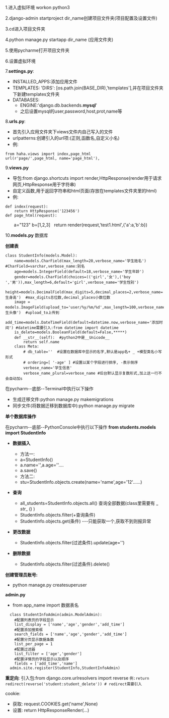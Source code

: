 


1.进入虚拟环境 workon python3

2.django-admin startproject dir_name创建项目文件夹(项目配置及设置文件)

3.cd进入项目文件夹

4.python manage.py startapp dir_name (应用文件夹)

5.使用pycharme打开项目文件夹

6.设置虚拟环境

7.**settings.py**:
- INSTALLED_APPS:添加应用文件
- TEMPLATES: 'DIRS': [os.path.join(BASE_DIR),'templates'],并在项目文件夹下新建templates文件夹
- DATABASES:
    - ENGINE:'django.db.backends.**mysql**'
    - 之后设置mysql的user,password,host,prot,name等

8.**urls.py**:
- 首先引入应用文件夹下views文件内自己写入的文件
- urlpatterns:创建引入的url项:(正则,函数名,自定义小名)
- 例:
>
    from haha.views import index,page_html
    url(r'page/',page_html, name='page_html'),

9.**views.py**
- 导包:from django.shortcuts import render,HttpResponse(render用于请求网页,HttpResponse用于字符串)
- 自定义函数,用于返回字符串和html页面(存放在templates文件夹里的html)
- 例:
>
    def index(request):
        return HttpResponse('123456')
    def page_html(request):
        a="123"
        b=[1,2,3]
    	return render(request,'test1.html',{'a':a,'b':b})

10.**models.py** 数据库

**创建表**

    class StudentInfo(models.Model):
        name=models.CharField(max_length=20,verbose_name='学生姓名')   #CharField=varchar,verbose_name:别名
        age=models.IntegerField(default=18,verbose_name='学生年龄')
        gender=models.CharField(choices=(('girl','女'),('boy ','男')),max_length=6,default='girl',verbose_name='学生性别')
        height=models.DecimalField(max_digits=5,decimal_places=2,verbose_name='学生身高')  #max_digits总位数,decimal_places小数位数
        image = models.ImageField(upload_to='user/%y/%m/%d',max_length=100,verbose_name='学生头像')  #upload_to上传到
        add_time=models.DateTimeField(default=datetime.now,verbose_name='添加时间') #datetime需要引入:from datetime import datetime
        is_delete=models.BooleanField(default=False,*****)
        def __str__(self):  #python2中是__Unicode__
            return self.name
        class Meta:
            # db_table=''  #设置在数据库中显示的名字,默认是app名+ _ +模型类名小写形式
            # ordering=[ '-age' ] #设置以某个字段进行排序, -表示倒序
            verbose_name='学生信息'
            verbose_name_plural=verbose_name #后台默认显示复数形式,加上这一行不会自动加s
在pycharm--底部--Terminal中执行以下操作
- 生成迁移文件:python manage.py makemigrations
- 同步文件(将数据迁移到数据库中):python manage.py migrate

**单个数据库操作**

在pycharm--底部--PythonConsole中执行以下操作
**from students.models import StudentInfo**

- **数据插入**
    - 方法一:
    - a=StudentInfo()
    - a.name='',a.age=''....
    - a.save()
    - 方法二:
    - stu=StudentInfo.objects.create(name='name',age='12'......)

- **查询**
  - all_students=StudentInfo.objects.all() 查询全部数据(class里需要有 _ _str__ () )
  - StudentInfo.objects.filter(+查询条件)
  - StudentInfo.objects.get(条件) ---只能获取一个,获取不到则报异常

- **更改数据**
  - StudentInfo.objects.filter(过滤条件).update(age='')

- **删除数据**
  - StudentInfo.objects.filter(过滤条件).delete()


**创建管理员账号:**
- python manage.py createsuperuser

**admin.py**
- from app_name import 数据表名
>
      class StudentInfoAdmin(admin.ModelAdmin):
        #配置列表页的字段显示
        list_display = ['name','age','gender','add_time']
        #配置添加搜索框
        search_fields = ['name','age','gender','add_time']
        #配置分页显示数据条数
        list_per_page = 1
        #配置过滤器
        list_filter = ['age','gender']
        #配置详情页的字段显示以及顺序
        fields = ['add_time','name']
      admin.site.register(StudentInfo,StudentInfoAdmin)

**重定向**: 引入包:from django.core.urlresolvers  import reverse
`例:return redirect(reverse('student:student_delete')) # redirect需要引入`


cookie:
- 获取: request.COOKIES.get('name',None)
- 设置: return HttpResponseRender(...)
